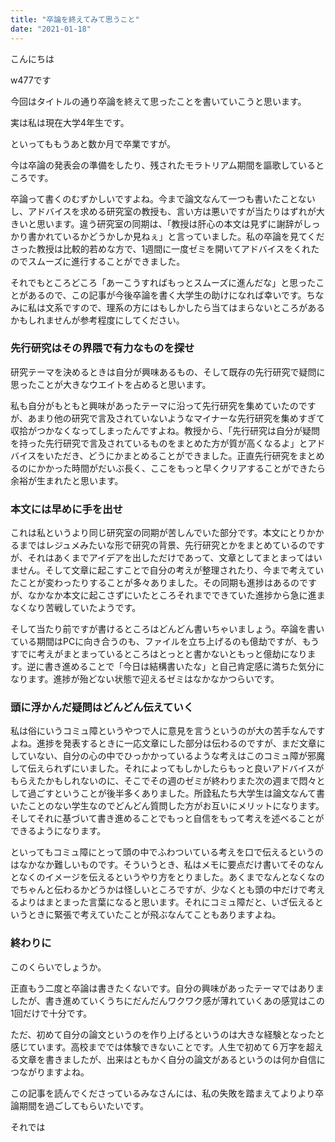 ```yaml
---
title: "卒論を終えてみて思うこと"
date: "2021-01-18"
---
```



こんにちは

w477です







今回はタイトルの通り卒論を終えて思ったことを書いていこうと思います。




実は私は現在大学4年生です。

といってももうあと数か月で卒業ですが。

今は卒論の発表会の準備をしたり、残されたモラトリアム期間を謳歌しているところです。




卒論って書くのむずかしいですよね。今まで論文なんて一つも書いたことないし、アドバイスを求める研究室の教授も、言い方は悪いですが当たりはずれが大きいと思います。違う研究室の同期は、「教授は肝心の本文は見ずに謝辞がしっかり書かれているかどうかしか見ねぇ」と言っていました。私の卒論を見てくださった教授は比較的若めな方で、1週間に一度ゼミを開いてアドバイスをくれたのでスムーズに進行することができました。




それでもところどころ「あーこうすればもっとスムーズに進んだな」と思ったことがあるので、この記事が今後卒論を書く大学生の助けになれば幸いです。ちなみに私は文系ですので、理系の方にはもしかしたら当てはまらないところがあるかもしれませんが参考程度にしてください。










### 先行研究はその界隈で有力なものを探せ

研究テーマを決めるときは自分が興味あるもの、そして既存の先行研究で疑問に思ったことが大きなウエイトを占めると思います。




私も自分がもともと興味があったテーマに沿って先行研究を集めていたのですが、あまり他の研究で言及されていないようなマイナーな先行研究を集めすぎて収拾がつかなくなってしまったんですよね。教授から、「先行研究は自分が疑問を持った先行研究で言及されているものをまとめた方が質が高くなるよ」とアドバイスをいただき、どうにかまとめることができました。正直先行研究をまとめるのにかかった時間がだいぶ長く、ここをもっと早くクリアすることができたら余裕が生まれたと思います。










### 本文には早めに手を出せ

これは私というより同じ研究室の同期が苦しんでいた部分です。本文にとりかかるまではレジュメみたいな形で研究の背景、先行研究とかをまとめているのですが、それはあくまでアイデアを出しただけであって、文章としてまとまってはいません。そして文章に起こすことで自分の考えが整理されたり、今まで考えていたことが変わったりすることが多々ありました。その同期も進捗はあるのですが、なかなか本文に起こさずにいたところそれまでできていた進捗から急に進まなくなり苦戦していたようです。




そして当たり前ですが書けるところはどんどん書いちゃいましょう。卒論を書いている期間はPCに向き合うのも、ファイルを立ち上げるのも億劫ですが、もうすでに考えがまとまっているところはとっとと書かないともっと億劫になります。逆に書き進めることで「今日は結構書いたな」と自己肯定感に満ちた気分になります。進捗が殆どない状態で迎えるゼミはなかなかつらいです。










### 頭に浮かんだ疑問はどんどん伝えていく

私は俗にいうコミュ障というやつで人に意見を言うというのが大の苦手なんですよね。進捗を発表するときに一応文章にした部分は伝わるのですが、まだ文章にしていない、自分の心の中でひっかかっているような考えはこのコミュ障が邪魔して伝えられずにいました。それによってもしかしたらもっと良いアドバイスがもらえたかもしれないのに、そこでその週のゼミが終わりまた次の週まで悶々として過ごすということが後半多くありました。所詮私たち大学生は論文なんて書いたことのない学生なのでどんどん質問した方がお互いにメリットになります。そしてそれに基づいて書き進めることでもっと自信をもって考えを述べることができるようになります。

といってもコミュ障にとって頭の中でふわついている考えを口で伝えるというのはなかなか難しいものです。そういうとき、私はメモに要点だけ書いてそのなんとなくのイメージを伝えるというやり方をとりました。あくまでなんとなくなのでちゃんと伝わるかどうかは怪しいところですが、少なくとも頭の中だけで考えるよりはまとまった言葉になると思います。それにコミュ障だと、いざ伝えるというときに緊張で考えていたことが飛ぶなんてこともありますよね。










### 終わりに

このくらいでしょうか。

正直もう二度と卒論は書きたくないです。自分の興味があったテーマではありましたが、書き進めていくうちにだんだんワクワク感が薄れていくあの感覚はこの1回だけで十分です。

ただ、初めて自分の論文というのを作り上げるというのは大きな経験となったと感じています。高校まででは体験できないことです。人生で初めて６万字を超える文章を書きましたが、出来はともかく自分の論文があるというのは何か自信につながりますよね。




この記事を読んでくださっているみなさんには、私の失敗を踏まえてよりより卒論期間を過ごしてもらいたいです。




それでは